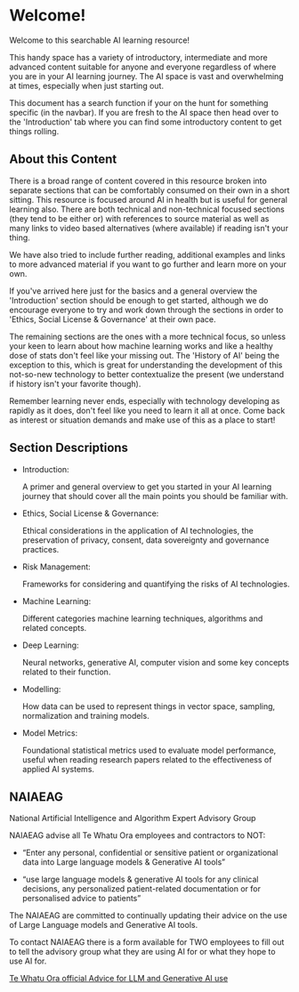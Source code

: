 # Welcome!

Welcome to this searchable AI learning resource!

This handy space has a variety of introductory, intermediate and more advanced content suitable for anyone and everyone regardless of where you are in your AI learning journey. The AI space is vast and overwhelming at times, especially when just starting out. 

This document has a search function if your on the hunt for something specific (in the navbar). If you are fresh to the AI space then head over to the 'Introduction' tab where you can find some introductory content to get things rolling.


## About this Content
There is a broad range of content covered in this resource broken into separate sections that can be comfortably consumed on their own in a short sitting. This resource is focused around AI in health but is useful for general learning also. There are both technical and non-technical focused sections (they tend to be either or) with references to source material as well as many links to video based alternatives (where available) if reading isn't your thing. 

We have also tried to include further reading, additional examples and links to more advanced material if you want to go further and learn more on your own. 

If you've arrived here just for the basics and a general overview the 'Introduction' section should be enough to get started, although we do encourage everyone to try and work down through the sections in order to 'Ethics, Social License & Governance' at their own pace. 

The remaining sections are the ones with a more technical focus, so unless your keen to learn about how machine learning works and like a healthy dose of stats don't feel like your missing out. The 'History of AI' being the exception to this, which is great for understanding the development of this not-so-new technology to better contextualize the present (we understand if history isn't your favorite though).

Remember learning never ends, especially with technology developing as rapidly as it does, don't feel like you need to learn it all at once. Come back as interest or situation demands and make use of this as a place to start!

## Section Descriptions

* Introduction:
    
    A primer and general overview to get you started in your AI learning journey that should cover all the main points you should be familiar with.


* Ethics, Social License & Governance:

    Ethical considerations in the application of AI technologies, the preservation of privacy, consent, data sovereignty and governance practices. 

* Risk Management:

    Frameworks for considering and quantifying the risks of AI technologies.

* Machine Learning:

    Different categories machine learning techniques, algorithms and related concepts.

* Deep Learning:

    Neural networks, generative AI, computer vision and some key concepts related to their function.

* Modelling:

    How data can be used to represent things in vector space, sampling, normalization and training models. 

* Model Metrics:

    Foundational statistical metrics used to evaluate model performance, useful when reading research papers related to the effectiveness of applied AI systems.

## NAIAEAG

National Artificial Intelligence and Algorithm Expert Advisory Group 

NAIAEAG advise all Te Whatu Ora employees and contractors to NOT​:

* “Enter any personal, confidential or sensitive patient or organizational data into Large language models & Generative AI tools”​

* “use large language models & generative AI tools for any clinical decisions, any personalized patient-related documentation or for personalised advice to patients”

The NAIAEAG are committed to continually updating their advice on the use of Large Language models and Generative AI tools. ​​

To contact NAIAEAG there is a form available for TWO employees to fill out to tell the advisory group what they are using AI for or what they hope to use AI for. ​

[Te Whatu Ora official Advice for LLM and Generative AI use](https://www.tewhatuora.govt.nz/for-health-professionals/health-sector-updates/large-language-models-and-generative-ai-advice/)
